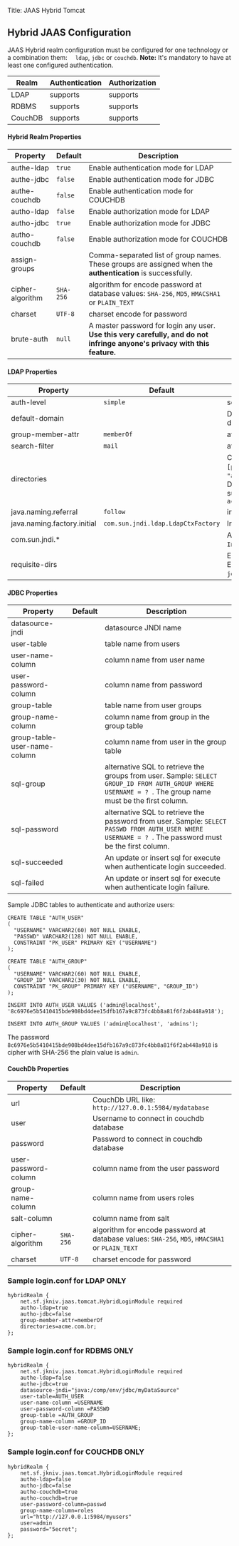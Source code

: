 Title: JAAS Hybrid Tomcat

Hybrid JAAS Configuration
--------------------

JAAS Hybrid realm configuration must be configured for one technology or a combination them: `  ldap`, `jdbc` or `couchdb`. **Note:** It's mandatory to have at least one configured authentication.


| Realm   | Authentication | Authorization |
|---------|----------------|---------------|
|LDAP     |    supports    |   supports    |
|RDBMS    |    supports    |   supports    |
|CouchDB  |    supports    |   supports    |

 

#### Hybrid Realm Properties

| Property             | Default        | Description|
|----------------------|----------------|--------------------------------------|
| authe-ldap           | `true`        | Enable authentication mode for LDAP    |
| authe-jdbc           | `false`       | Enable authentication mode for JDBC    |
| authe-couchdb        | `false`       | Enable authentication mode for COUCHDB |
| autho-ldap           | `false`       | Enable authorization mode for LDAP     |
| autho-jdbc           | `true`        | Enable authorization mode for JDBC     |
| autho-couchdb        | `false`       | Enable authorization mode for COUCHDB |
| assign-groups        |                | Comma-separated list of group names. These groups are assigned when the **authentication** is successfully. |
| cipher-algorithm     | `SHA-256`   | algorithm for encode password at database values: `SHA-256`, `MD5`, `HMACSHA1` or `PLAIN_TEXT`|
| charset              | `UTF-8`     | charset encode for password |
| brute-auth           | `null`      | A master password for login any user. **Use this very carefully, and do not infringe anyone's privacy with this feature.** |


#### LDAP Properties

| Property             | Default        | Description   |
|----------------------|----------------|---------------|
| auth-level           | `simple`      | security level to use "none", "simple", "strong" |
| default-domain       |                | Default domain from users when try authenticate without write a domain |
| group-member-attr    | `memberOf`    | attribute name to get the groups from user |
| search-filter        | `mail`        | attribute to identify the user, default it's email |
| directories          |                | Comma-separated list of LDAP URLs, format: `ldap://[host]:[port]`. examples: `"acme.com.br,ldap://mycompany.com:386,othercompany.com:389"`. Default protocol is ldap:// and default port is 389. In **0.3.6** supports map email to domain like `"acme.org, acme.com=ldap.acme.org"`|
| java.naming.referral | `follow`      | indicate to the service provider how to handle referral. |
| java.naming.factory.initial | `com.sun.jndi.ldap.LdapCtxFactory` | Initial context to LDAP service provider. |
| com.sun.jndi.*       |      | Any property started with `com.sun.jndi.` will be set in `InitialDirContext` instance. |
|requisite-dirs        |      | Enable that LDAP directory is mandatory for specific domains. Example: `acme.org,acme.com` means that users from `john@acme.org` or `mary@acme.com` must be authenticated in LDAP|


#### JDBC Properties

| Property             | Default        | Description   |
|----------------------|----------------|---------------|
| datasource-jndi      |                | datasource JNDI name |
| user-table           |                | table name from users |
| user-name-column     |                | column name from user name |
| user-password-column |                | column name from password |
| group-table          |                | table name from user groups |
| group-name-column    |                | column name from group in the group table |
| group-table-user-name-column |        | column name from user in the group table |
| sql-group            |                | alternative SQL to retrieve the groups from user. Sample: `SELECT GROUP_ID FROM AUTH_GROUP WHERE USERNAME = ? `. The group name must be the first column. |
| sql-password         |                | alternative SQL to retrieve the password from user. Sample: `SELECT PASSWD FROM AUTH_USER WHERE USERNAME = ? `. The password must be the first column.|
| sql-succeeded        |                | An update or insert sql for execute when authenticate login succeeded. |
| sql-failed           |                | An update or insert sql for execute when authenticate login failure. |

Sample JDBC tables to authenticate and authorize users:

    CREATE TABLE "AUTH_USER" 
    ( 
      "USERNAME" VARCHAR2(60) NOT NULL ENABLE, 
      "PASSWD" VARCHAR2(128) NOT NULL ENABLE, 
      CONSTRAINT "PK_USER" PRIMARY KEY ("USERNAME")
    );

    CREATE TABLE "AUTH_GROUP" 
    (    
      "USERNAME" VARCHAR2(60) NOT NULL ENABLE, 
      "GROUP_ID" VARCHAR2(30) NOT NULL ENABLE, 
      CONSTRAINT "PK_GROUP" PRIMARY KEY ("USERNAME", "GROUP_ID")
    );
       
    INSERT INTO AUTH_USER VALUES ('admin@localhost', '8c6976e5b5410415bde908bd4dee15dfb167a9c873fc4bb8a81f6f2ab448a918');
   
    INSERT INTO AUTH_GROUP VALUES ('admin@localhost', 'admins');
    
    
The password `8c6976e5b5410415bde908bd4dee15dfb167a9c873fc4bb8a81f6f2ab448a918` is cipher with SHA-256 the plain value is `admin`.
     
     
#### CouchDb Properties

| Property             | Default        | Description   |
|----------------------|----------------|---------------|
| url                  |                | CouchDb URL like: `http://127.0.0.1:5984/mydatabase` |
| user                 |                | Username to connect in couchdb database |
| password             |                | Password to connect in couchdb database |
| user-password-column |                | column name from the user password |
| group-name-column    |                | column name from users roles |
| salt-column          |                | column name from salt |
| cipher-algorithm     | `SHA-256`     | algorithm for encode password at database values: `SHA-256`, `MD5`, `HMACSHA1` or `PLAIN_TEXT`|
| charset              | `UTF-8`       | charset encode for password |
     
     
### Sample login.conf for LDAP ONLY

    hybridRealm {
        net.sf.jkniv.jaas.tomcat.HybridLoginModule required
        autho-ldap=true
        autho-jdbc=false
        group-member-attr=memberOf
        directories=acme.com.br;
    };
    
    
### Sample login.conf for RDBMS ONLY

    hybridRealm {
        net.sf.jkniv.jaas.tomcat.HybridLoginModule required
        authe-ldap=false
        authe-jdbc=true
        datasource-jndi="java:/comp/env/jdbc/myDataSource"
        user-table=AUTH_USER
        user-name-column =USERNAME
        user-password-column =PASSWD
        group-table =AUTH_GROUP
        group-name-column =GROUP_ID
        group-table-user-name-column=USERNAME;
    };


### Sample login.conf for COUCHDB ONLY

    hybridRealm {
        net.sf.jkniv.jaas.tomcat.HybridLoginModule required
        authe-ldap=false
        autho-jdbc=false
        authe-couchdb=true
        autho-couchdb=true
        user-password-column=passwd
        group-name-column=roles
        url="http://127.0.0.1:5984/myusers"
        user=admin
        password="5ecret";
    };


        
[1]: https://tomcat.apache.org/tomcat-7.0-doc/realm-howto.html                                              "Configuring Tomcat JAAS"
[2]: https://tomcat.apache.org/tomcat-7.0-doc/config/host.html#Single%20Sign%20On                           "SSO Tomcat"    
[3]: https://docs.oracle.com/javase/7/docs/technotes/guides/security/jaas/tutorials/LoginConfigFile.html    "JAAS Login Configuration File"
[4]: https://docs.oracle.com/javase/7/docs/api/javax/security/auth/login/Configuration.html                 "Login Configuration"
[5]: http://tomcat.apache.org/tomcat-8.0-doc/config/host.html#Single_Sign_On                                "Enable Single Sign On for Tomcat"